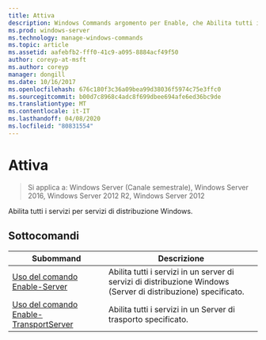 ```yaml
---
title: Attiva
description: Windows Commands argomento per Enable, che Abilita tutti i servizi per servizi di distribuzione Windows.
ms.prod: windows-server
ms.technology: manage-windows-commands
ms.topic: article
ms.assetid: aafebfb2-fff0-41c9-a095-8884acf49f50
author: coreyp-at-msft
ms.author: coreyp
manager: dongill
ms.date: 10/16/2017
ms.openlocfilehash: 676c180f3c36a09bea99d38036f5974c75e3ffc0
ms.sourcegitcommit: b00d7c8968c4adc8f699dbee694afe6ed36bc9de
ms.translationtype: MT
ms.contentlocale: it-IT
ms.lasthandoff: 04/08/2020
ms.locfileid: "80831554"
---
```

# <a name="enable"></a>Attiva

>Si applica a: Windows Server (Canale semestrale), Windows Server 2016, Windows Server 2012 R2, Windows Server 2012

Abilita tutti i servizi per servizi di distribuzione Windows.

## <a name="subcommands"></a>Sottocomandi
|Subommand|Descrizione|
|-------|--------|
|[Uso del comando Enable-Server](using-the-enable-server-command.md)|Abilita tutti i servizi in un server di servizi di distribuzione Windows (Server di distribuzione) specificato.|
|[Uso del comando Enable-TransportServer](using-the-enable-transportserver-command.md)|Abilita tutti i servizi in un Server di trasporto specificato.|
